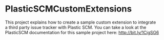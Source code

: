 # PlasticSCMCustomExtensions
This project explains how to create a sample custom extension to integrate a third party issue tracker with Plastic SCM. You can take a look at the PlasticSCM documentation for this sample project here: http://bit.ly/1CigSG6
